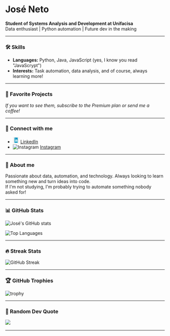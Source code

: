 # José Neto

**Student of Systems Analysis and Development at Unifacisa**  
Data enthusiast | Python automation | Future dev in the making

---

### 🛠️ Skills

- **Languages:** Python, Java, JavaScript (yes, I know you read "JavaScrypt")
- **Interests:** Task automation, data analysis, and of course, always learning more!

---

### 📂 Favorite Projects

_If you want to see them, subscribe to the Premium plan or send me a coffee!_

---

### 🔗 Connect with me

- <img src="./assets/linkedin-logo.png" alt="LinkedIn" width="20" height="20"/> [LinkedIn](https://www.linkedin.com/in/1joseneto/)
- <img src="./assets/instagram-logo.png" alt="Instagram" width="20" height="20"/> [Instagram](https://www.instagram.com/santoosneto/)

---

### 🚀 About me

Passionate about data, automation, and technology. Always looking to learn something new and turn ideas into code.  
If I'm not studying, I'm probably trying to automate something nobody asked for!

---

### 📊 GitHub Stats

![José's GitHub stats](https://github-readme-stats.vercel.app/api?username=netojj&show_icons=true&theme=radical)

![Top Languages](https://github-readme-stats.vercel.app/api/top-langs/?username=netojj&layout=compact&theme=radical)

---

### 🔥 Streak Stats

![GitHub Streak](https://github-readme-streak-stats.herokuapp.com/?user=netojj&theme=radical)

---

### 🏆 GitHub Trophies

![trophy](https://github-profile-trophy.vercel.app/?username=netojj&theme=radical&column=7)

---

### 💭 Random Dev Quote

![](https://quotes-github-readme.vercel.app/api?type=horizontal&theme=radical)

---

<!-- Feel free to adapt this README for any repository or personal portfolio! -->
